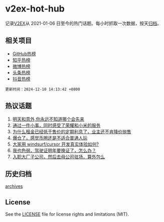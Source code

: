 # v2ex-hot-hub

 记录[V2EX](https://www.v2ex.com/)从 2021-01-06 日至今的热门话题。每小时抓取一次数据，按天[归档](archives)。
 
 ## 相关项目

- [GitHub热榜](https://github.com/snaildev/github-hot-hub)
- [知乎热榜](https://github.com/snaildev/zhihu-hot-hub)
- [微博热榜](https://github.com/snaildev/weibo-hot-hub)
- [头条热榜](https://github.com/snaildev/toutiao-hot-hub)
- [抖音热榜](https://github.com/snaildev/douyin-hot-hub)


 `更新时间：2024-12-10 14:13:42 +0800`

## 热议话题

1. [明天和意外,你永远不知道哪个会先来](https://www.v2ex.com/t/1096166)
1. [通过一件小事，同时感受了荣耀和小米的服务](https://www.v2ex.com/t/1096304)
1. [为什么租金已经低于售价的定期利息了，业主还不肯降价抛售](https://www.v2ex.com/t/1096194)
1. [爆仓了，感觉币圈还是不适合普通人玩](https://www.v2ex.com/t/1096273)
1. [大家用 windsurf/cursor 开发真实体验如何?](https://www.v2ex.com/t/1096300)
1. [我也色弱，驾驶证明年要换证了，怎么办？](https://www.v2ex.com/t/1096280)
1. [入职大厂子公司，然后去母公司驻场，算外包么](https://www.v2ex.com/t/1096157)

## 历史归档

[archives](archives)

## License

See the [LICENSE](LICENSE) file for license rights and limitations (MIT).
